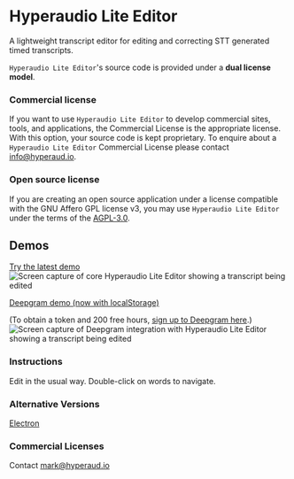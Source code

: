 # Hyperaudio Lite Editor
A lightweight transcript editor for editing and correcting STT generated timed transcripts.


`Hyperaudio Lite Editor`'s source code is provided under a **dual license model**.

### Commercial license

If you want to use `Hyperaudio Lite Editor` to develop commercial sites, tools, and applications, the Commercial License is the appropriate license. With this option, your source code is kept proprietary. To enquire about a `Hyperaudio Lite Editor` Commercial License please contact [info@hyperaud.io](mailto:info@hyperaud.io).


### Open source license

If you are creating an open source application under a license compatible with the GNU Affero GPL license v3, you may use `Hyperaudio Lite Editor` under the terms of the [AGPL-3.0](./LICENSE).

## Demos
[Try the latest demo](https://lab.hyperaud.io/demos/hle/demo-06/)
![Screen capture of core Hyperaudio Lite Editor showing a transcript being edited](https://user-images.githubusercontent.com/208756/203117151-f5912633-cd88-4d80-80cd-204076442060.png)

[Deepgram demo (now with localStorage)](https://lab.hyperaud.io/demos/hle/demo-06/deepgram.html)

(To obtain a token and 200 free hours, [sign up to Deepgram here](https://console.deepgram.com/signup).)
![Screen capture of Deepgram integration with Hyperaudio Lite Editor showing a transcript being edited](https://user-images.githubusercontent.com/208756/203117162-0d8dfd5c-a62e-42ca-b75d-25814e4b4810.png)


### Instructions

Edit in the usual way.
Double-click on words to navigate. 

### Alternative Versions

[Electron](https://github.com/hyperaudio/hyperaudio-lite-editor/tree/electron-build)

### Commercial Licenses

Contact [mark@hyperaud.io](mailto:mark@hyperaud.io)
